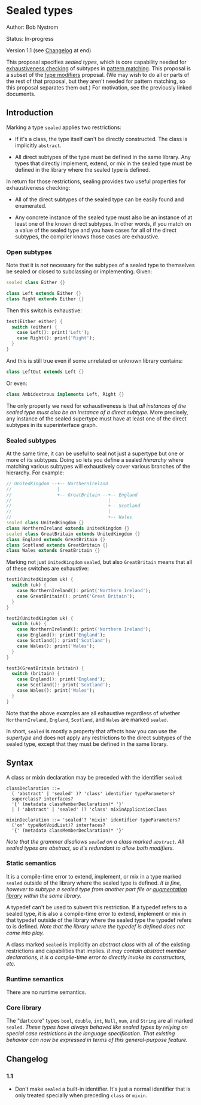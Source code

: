 # Sealed types

Author: Bob Nystrom

Status: In-progress

Version 1.1 (see [Changelog](#changelog) at end)

This proposal specifies *sealed types*, which is core capability needed for
[exhaustiveness checking][] of subtypes in [pattern matching][]. This proposal
is a subset of the [type modifiers][] proposal. (We may wish to do all or parts
of the rest of that proposal, but they aren't needed for pattern matching, so
this proposal separates them out.) For motivation, see the previously linked
documents.

[exhaustiveness checking]: https://github.com/dart-lang/language/blob/master/accepted/future-releases/0546-patterns/exhaustiveness.md

[pattern matching]: https://github.com/dart-lang/language/blob/master/accepted/future-releases/0546-patterns/feature-specification.md

[type modifiers]: https://github.com/dart-lang/language/blob/master/working/type-modifiers/feature-specification.md

## Introduction

Marking a type `sealed` applies two restrictions:

*   If it's a class, the type itself can't be directly constructed. The class is
    implicitly `abstract`.

*   All direct subtypes of the type must be defined in the same library. Any
    types that directly implement, extend, or mix in the sealed type must be
    defined in the library where the sealed type is defined.

In return for those restrictions, sealing provides two useful properties for
exhaustiveness checking:

*   All of the direct subtypes of the sealed type can be easily found and
    enumerated.

*   Any concrete instance of the sealed type must also be an instance of at
    least one of the known direct subtypes. In other words, if you match on a
    value of the sealed type and you have cases for all of the direct subtypes,
    the compiler knows those cases are exhaustive.

### Open subtypes

Note that it is *not* necessary for the subtypes of a sealed type to themselves
be sealed or closed to subclassing or implementing. Given:

```dart
sealed class Either {}

class Left extends Either {}
class Right extends Either {}
```

Then this switch is exhaustive:

```dart
test(Either either) {
  switch (either) {
    case Left(): print('Left');
    case Right(): print('Right');
  }
}
```

And this is still true even if some unrelated or unknown library contains:

```dart
class LeftOut extends Left {}
```

Or even:

```dart
class Ambidextrous implements Left, Right {}
```

The only property we need for exhaustiveness is that *all instances of the
sealed type must also be an instance of a direct subtype.* More precisely, any
instance of the sealed supertype must have at least one of the direct subtypes
in its superinterface graph.

### Sealed subtypes

At the same time, it can be useful to seal not just a supertype but one or more
of its subtypes. Doing so lets you define a sealed *hierarchy* where matching
various subtypes will exhaustively cover various branches of the hierarchy. For
example:

```dart
// UnitedKingdom --+-- NorthernIreland
//                 |
//                 +-- GreatBritain --+-- England
//                                    |
//                                    +-- Scotland
//                                    |
//                                    +-- Wales
sealed class UnitedKingdom {}
class NorthernIreland extends UnitedKingdom {}
sealed class GreatBritain extends UnitedKingdom {}
class England extends GreatBritain {}
class Scotland extends GreatBritain {}
class Wales extends GreatBritain {}
```

Marking not just `UnitedKingdom` `sealed`, but also `GreatBritain` means that
all of these switches are exhaustive:

```dart
test1(UnitedKingdom uk) {
  switch (uk) {
    case NorthernIreland(): print('Northern Ireland');
    case GreatBritain(): print('Great Britain');
  }
}

test2(UnitedKingdom uk) {
  switch (uk) {
    case NorthernIreland(): print('Northern Ireland');
    case England(): print('England');
    case Scotland(): print('Scotland');
    case Wales(): print('Wales');
  }
}

test3(GreatBritain britain) {
  switch (britain) {
    case England(): print('England');
    case Scotland(): print('Scotland');
    case Wales(): print('Wales');
  }
}
```

Note that the above examples are all exhaustive regardless of whether
`NorthernIreland`, `England`, `Scotland`, and `Wales` are marked `sealed`.

In short, `sealed` is mostly a property that affects how you can use the
*supertype* and does not apply any restrictions to the direct subtypes of the
sealed type, except that they must be defined in the same library.

## Syntax

A class or mixin declaration may be preceded with the identifier `sealed`:

```
classDeclaration ::=
  ( 'abstract' | 'sealed' )? 'class' identifier typeParameters?
  superclass? interfaces?
  '{' (metadata classMemberDeclaration)* '}'
  | ( 'abstract' | 'sealed' )? 'class' mixinApplicationClass

mixinDeclaration ::= 'sealed'? 'mixin' identifier typeParameters?
  ('on' typeNotVoidList)? interfaces?
  '{' (metadata classMemberDeclaration)* '}'
```

*Note that the grammar disallows `sealed` on a class marked `abstract`. All
sealed types are abstract, so it's redundant to allow both modifiers.*

### Static semantics

It is a compile-time error to extend, implement, or mix in a type marked
`sealed` outside of the library where the sealed type is defined. *It is fine,
however to subtype a sealed type from another part file or [augmentation
library][] within the same library.*

[augmentation library]: https://github.com/dart-lang/language/blob/master/working/augmentation-libraries/feature-specification.md

A typedef can't be used to subvert this restriction. If a typedef refers to a
sealed type, it is also a compile-time error to extend, implement or mix in that
typedef outside of the library where the sealed type the typedef refers to is
defined. *Note that the library where the _typedef_ is defined does not come
into play.*

A class marked `sealed` is implicitly an *abstract class* with all of the
existing restrictions and capabilities that implies. *It may contain abstract
member declarations, it is a compile-time error to directly invoke its
constructors, etc.*

### Runtime semantics

There are no runtime semantics.

### Core library

The "dart:core" types `bool`, `double`, `int`, `Null`, `num`, and `String` are
all marked `sealed`. *These types have always behaved like sealed types by
relying on special case restrictions in the language specification. That
existing behavior can now be expressed in terms of this general-purpose
feature.*

## Changelog

### 1.1

- Don't make `sealed` a built-in identifier. It's just a normal identifier that
  is only treated specially when preceding `class` or `mixin`.
